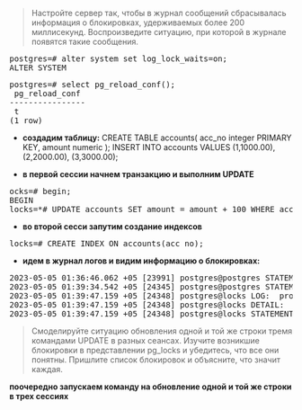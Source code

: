 > Настройте сервер так, чтобы в журнал сообщений сбрасывалась информация о блокировках, удерживаемых более 200 миллисекунд. Воспроизведите ситуацию, при которой в журнале появятся такие сообщения.

<pre>postgres=# alter system set log_lock_waits=on;
ALTER SYSTEM
</pre>
<pre>postgres=# select pg_reload_conf();
 pg_reload_conf 
----------------
 t
(1 row)
</pre>
* __создадим таблицу:__
CREATE TABLE accounts(
  acc_no integer PRIMARY KEY,
  amount numeric
);
INSERT INTO accounts VALUES (1,1000.00), (2,2000.00), (3,3000.00);

* __в первой сессии начнем транзакцию и выполним UPDATE__
<pre>ocks=# begin;
BEGIN
locks=*# UPDATE accounts SET amount = amount + 100 WHERE acc_no = 1;</pre>
* __во второй сесси запутим создание индексов__
<pre>locks=# CREATE INDEX ON accounts(acc_no);
</pre>
* __идем в журнал логов и видим информацию о блокировках:__
<pre>2023-05-05 01:36:46.062 +05 [23991] postgres@postgres STATEMENT:  UPDATE accounts SET amount = amount + 100 WHERE acc_no = 1;
2023-05-05 01:39:34.542 +05 [24345] postgres@postgres STATEMENT:  CREATE INDEX ON accounts(acc_no);
2023-05-05 01:39:47.159 +05 [24348] postgres@locks LOG:  process 24348 still waiting for ShareLock on relation 16490 of database 16489 after 1007.752 ms
2023-05-05 01:39:47.159 +05 [24348] postgres@locks DETAIL:  Process holding the lock: 24332. Wait queue: 24348.
2023-05-05 01:39:47.159 +05 [24348] postgres@locks STATEMENT:  CREATE INDEX ON accounts(acc_no);
</pre>

> Смоделируйте ситуацию обновления одной и той же строки тремя командами UPDATE в разных сеансах. Изучите возникшие блокировки в представлении pg_locks и убедитесь, что все они понятны. Пришлите список блокировок и объясните, что значит каждая.

__поочередно запускаем команду на обновление одной и той же строки в трех сессиях__

